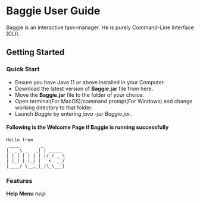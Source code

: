 # Baggie User Guide

Baggie is an interactive task-manager. He is purely Command-Line Interface (CLI).
## Getting Started
### Quick Start
- Ensure you have Java 11 or above installed in your Computer.
- Download the latest version of **Baggie.jar** file from here.
- Move the **Baggie.jar** file to the folder of your choice.
- Open terminal(For MacOS)/command prompt(For Windows) and change working directory to that folder.
- Launch *Baggie* by entering *java -jar Baggie.jar*.

#### Following is the Welcome Page if Baggie is running successfully
   ```
   Hello from
    ____        _        
   |  _ \ _   _| | _____ 
   | | | | | | | |/ / _ \
   | |_| | |_| |   <  __/
   |____/ \__,_|_|\_\___|
   ```
### Features

**Help Menu** *help*
